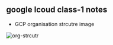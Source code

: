 ## google lcoud class-1 notes

* GCP organisation strcutre image

![org-strcutr](./gcp-oganisation-strcuture.svg)
